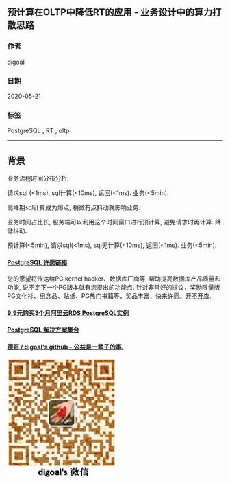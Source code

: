## 预计算在OLTP中降低RT的应用 - 业务设计中的算力打散思路  
    
### 作者    
digoal    
    
### 日期    
2020-05-21    
    
### 标签    
PostgreSQL , RT , oltp   
    
----    
    
## 背景    
业务流程时间分布分析:  
  
请求sql (<1ms), sql计算(<10ms), 返回(<1ms). 业务(<5min).  
  
高峰期sql计算成为爆点, 稍微有点抖动就影响业务.   
  
业务时间占比长, 服务端可以利用这个时间窗口进行预计算, 避免请求时再计算. 降低抖动.   
  
预计算(<5min), 请求sql(<1ms), sql无计算(<10ms), 返回(<1ms). 业务(<5min).  
  
   
    
  
  
  
  
  
  
  
  
  
  
  
  
  
  
  
  
  
  
  
  
  
  
  
  
  
  
  
  
  
  
  
  
  
  
  
  
  
  
  
  
  
  
  
  
  
  
  
  
  
  
  
  
  
#### [PostgreSQL 许愿链接](https://github.com/digoal/blog/issues/76 "269ac3d1c492e938c0191101c7238216")
您的愿望将传达给PG kernel hacker、数据库厂商等, 帮助提高数据库产品质量和功能, 说不定下一个PG版本就有您提出的功能点. 针对非常好的提议，奖励限量版PG文化衫、纪念品、贴纸、PG热门书籍等，奖品丰富，快来许愿。[开不开森](https://github.com/digoal/blog/issues/76 "269ac3d1c492e938c0191101c7238216").  
  
  
#### [9.9元购买3个月阿里云RDS PostgreSQL实例](https://www.aliyun.com/database/postgresqlactivity "57258f76c37864c6e6d23383d05714ea")
  
  
#### [PostgreSQL 解决方案集合](https://yq.aliyun.com/topic/118 "40cff096e9ed7122c512b35d8561d9c8")
  
  
#### [德哥 / digoal's github - 公益是一辈子的事.](https://github.com/digoal/blog/blob/master/README.md "22709685feb7cab07d30f30387f0a9ae")
  
  
![digoal's wechat](../pic/digoal_weixin.jpg "f7ad92eeba24523fd47a6e1a0e691b59")
  
